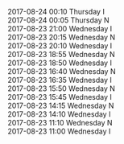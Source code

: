 2017-08-24 00:10 Thursday  I  
2017-08-24 00:05 Thursday  N  
2017-08-23 21:00 Wednesday  I  
2017-08-23 20:15 Wednesday  N  
2017-08-23 20:10 Wednesday  I  
2017-08-23 18:55 Wednesday  N  
2017-08-23 18:50 Wednesday  I  
2017-08-23 16:40 Wednesday  N  
2017-08-23 16:35 Wednesday  I  
2017-08-23 15:50 Wednesday  N  
2017-08-23 15:45 Wednesday  I  
2017-08-23 14:15 Wednesday  N  
2017-08-23 14:10 Wednesday  I  
2017-08-23 11:10 Wednesday  N  
2017-08-23 11:00 Wednesday  I  

